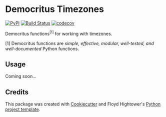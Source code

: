# Democritus Timezones

[![PyPI](https://img.shields.io/pypi/v/democritus-timezones.svg)](https://pypi.python.org/pypi/democritus-timezones)
[![Build Status](https://travis-ci.com/democritus-project/democritus-timezones.svg?branch=master)](https://travis-ci.com/democritus-project/democritus-timezones)
[![codecov](https://codecov.io/gh/democritus-project/democritus-timezones/branch/master/graph/badge.svg?token=71AUI2UE08)](https://codecov.io/gh/democritus-project/democritus-timezones)

Democritus functions<sup>[1]</sup> for working with timezones.

[1] Democritus functions are <i>simple, effective, modular, well-tested, and well-documented</i> Python functions.

## Usage

Coming soon...

## Credits

This package was created with [Cookiecutter](https://github.com/audreyr/cookiecutter) and Floyd Hightower's [Python project template](https://github.com/fhightower-templates/python-project-template).
